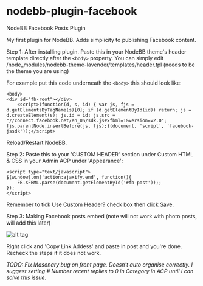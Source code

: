# nodebb-plugin-facebook
NodeBB Facebook Posts Plugin

My first plugin for NodeBB. Adds simplicity to publishing Facebook content.

Step 1:
After installing plugin. Paste this in your NodeBB theme's header template directly after the ``<body>`` property. 
You can simply edit /node_modules/nodebb-theme-lavender/templates/header.tpl (needs to be the theme you are using)

For example put this code underneath the ``<body>`` this should look like:
```
<body>
<div id="fb-root"></div>
	<script>(function(d, s, id) { var js, fjs = d.getElementsByTagName(s)[0]; if (d.getElementById(id)) return; js = d.createElement(s); js.id = id; js.src = "//connect.facebook.net/en_US/sdk.js#xfbml=1&version=v2.0"; fjs.parentNode.insertBefore(js, fjs);}(document, 'script', 'facebook-jssdk'));</script>
```
Reload/Restart NodeBB.

Step 2:
Paste this to your 'CUSTOM HEADER' section under Custom HTML & CSS in your Admin ACP under 'Appearance':
```
<script type="text/javascript">
$(window).on('action:ajaxify.end', function(){
    FB.XFBML.parse(document.getElementById('#fb-post'));;
});
</script>
```
Remember to tick Use Custom Header? check box then click Save. 

Step 3:
Making Facebook posts embed (note will not work with photo posts, will add this later)

![alt tag](https://github.com/highkick05/nodebb-plugin-facebook/blob/master/facebook-plugin.jpg)

Right click and 'Copy Link Addess' and paste in post and you're done. Recheck the steps if it does not work.

*TODO: Fix Masonary bug on front page. Doesn't auto organise correctly. I suggest setting # Number recent replies to 0 in Category in ACP until I can solve this issue.*


